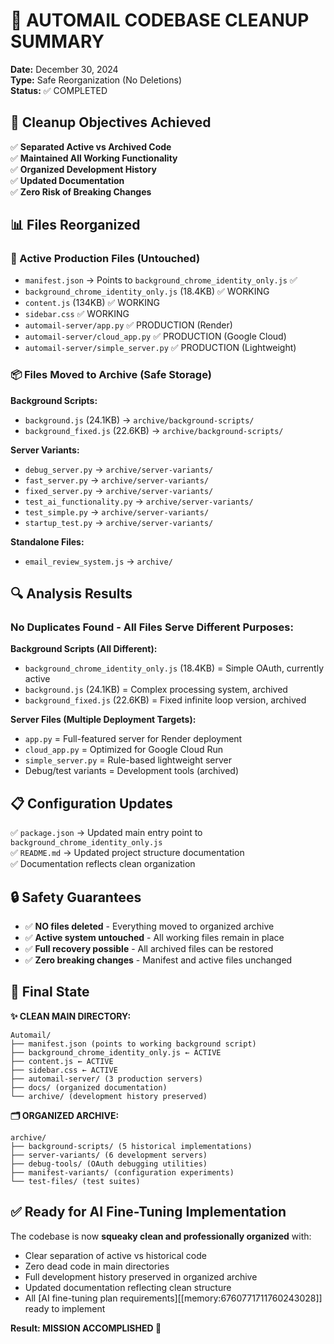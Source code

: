 # 🧹 AUTOMAIL CODEBASE CLEANUP SUMMARY

**Date:** December 30, 2024  
**Type:** Safe Reorganization (No Deletions)  
**Status:** ✅ COMPLETED

## 🎯 **Cleanup Objectives Achieved**

✅ **Separated Active vs Archived Code**  
✅ **Maintained All Working Functionality**  
✅ **Organized Development History**  
✅ **Updated Documentation**  
✅ **Zero Risk of Breaking Changes**

## 📊 **Files Reorganized**

### **🚀 Active Production Files (Untouched)**
- `manifest.json` → Points to `background_chrome_identity_only.js` ✅
- `background_chrome_identity_only.js` (18.4KB) ✅ WORKING
- `content.js` (134KB) ✅ WORKING  
- `sidebar.css` ✅ WORKING
- `automail-server/app.py` ✅ PRODUCTION (Render)
- `automail-server/cloud_app.py` ✅ PRODUCTION (Google Cloud)
- `automail-server/simple_server.py` ✅ PRODUCTION (Lightweight)

### **📦 Files Moved to Archive (Safe Storage)**

**Background Scripts:**
- `background.js` (24.1KB) → `archive/background-scripts/`
- `background_fixed.js` (22.6KB) → `archive/background-scripts/`

**Server Variants:**
- `debug_server.py` → `archive/server-variants/`
- `fast_server.py` → `archive/server-variants/`
- `fixed_server.py` → `archive/server-variants/`
- `test_ai_functionality.py` → `archive/server-variants/`
- `test_simple.py` → `archive/server-variants/`
- `startup_test.py` → `archive/server-variants/`

**Standalone Files:**
- `email_review_system.js` → `archive/`

## 🔍 **Analysis Results**

### **No Duplicates Found - All Files Serve Different Purposes:**

**Background Scripts (All Different):**
- `background_chrome_identity_only.js` (18.4KB) = Simple OAuth, currently active
- `background.js` (24.1KB) = Complex processing system, archived
- `background_fixed.js` (22.6KB) = Fixed infinite loop version, archived

**Server Files (Multiple Deployment Targets):**
- `app.py` = Full-featured server for Render deployment
- `cloud_app.py` = Optimized for Google Cloud Run  
- `simple_server.py` = Rule-based lightweight server
- Debug/test variants = Development tools (archived)

## 📋 **Configuration Updates**

✅ `package.json` → Updated main entry point to `background_chrome_identity_only.js`  
✅ `README.md` → Updated project structure documentation  
✅ Documentation reflects clean organization

## 🔒 **Safety Guarantees**

- ✅ **NO files deleted** - Everything moved to organized archive
- ✅ **Active system untouched** - All working files remain in place
- ✅ **Full recovery possible** - All archived files can be restored
- ✅ **Zero breaking changes** - Manifest and active files unchanged

## 🎉 **Final State**

**✨ CLEAN MAIN DIRECTORY:**
```
Automail/
├── manifest.json (points to working background script)
├── background_chrome_identity_only.js ← ACTIVE
├── content.js ← ACTIVE
├── sidebar.css ← ACTIVE
├── automail-server/ (3 production servers)
├── docs/ (organized documentation)
└── archive/ (development history preserved)
```

**🗂️ ORGANIZED ARCHIVE:**
```
archive/
├── background-scripts/ (5 historical implementations)
├── server-variants/ (6 development servers)  
├── debug-tools/ (OAuth debugging utilities)
├── manifest-variants/ (configuration experiments)
└── test-files/ (test suites)
```

## ✅ **Ready for AI Fine-Tuning Implementation**

The codebase is now **squeaky clean and professionally organized** with:
- Clear separation of active vs historical code
- Zero dead code in main directories  
- Full development history preserved in organized archive
- Updated documentation reflecting clean structure
- All [AI fine-tuning plan requirements][[memory:6760771711760243028]] ready to implement

**Result: MISSION ACCOMPLISHED 🎯** 